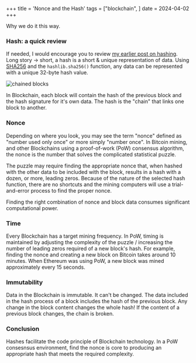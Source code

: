 +++
title = 'Nonce and the Hash'
tags = ["blockchain", ]
date = 2024-04-02
+++

Why we do it this way.

### Hash: a quick review

If needed, I would encourage you to review [my earlier post on hashing](https://blog.agilephd.com/posts/hashing/).  Long story -> short, a hash is a short & unique representation of data.  Using [SHA256](https://docs.python.org/3/library/hashlib.html) and the `hashlib.sha256()` function, any data can be represented with a unique 32-byte hash value.

![chained blocks](../../chained_blocks.png)

In Blockchain, each block will contain the hash of the previous block and the hash signature for it's own data.  The hash is the "chain" that links one block to another.  

### Nonce

Depending on where you look, you may see the term "nonce" defined as "number used only once" or more simply "number once".  In Bitcoin mining, and other Blockchains using a proof-of-work (PoW) consensus algorithm, the nonce is the number that solves the complicated statistical puzzle.  

The puzzle may require finding the appropriate nonce that, when hashed with the other data to be included with the block, results in a hash with a dozen, or more, leading zeros.  Because of the nature of the selected hash function, there are no shortcuts and the mining computers will use a trial-and-error process to find the proper nonce.

Finding the right combination of nonce and block data consumes significant computational power.

### Time

Every Blockchain has a target mining frequency.  In PoW, timing is maintained by adjusting the complexity of the puzzle / increasing the number of leading zeros required of a new block's hash.  For example, finding the nonce and creating a new block on Bitcoin takes around 10 minutes.  When Ethereum was using PoW, a new block was mined approximately every 15 seconds.

### Immutability

Data in the Blockchain is immutable.  It can't be changed.  The data included in the hash process of a block includes the hash of the previous block.  Any change in the block content changes the whole hash!  If the content of a previous block changes, the chain is broken.

### Conclusion

Hashes facilitate the code principle of Blockchain technology.  In a PoW consesnsus environment, find the nonce is core to producing an appropriate hash that meets the required complexity.

